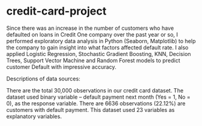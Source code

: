 # credit-card-project

Since there was an increase in the number of customers who have defaulted on loans in Credit One company over the past year or so,
I performed exploratory data analysis in Python (Seaborn, Matplotlib) to help the company to gain insight into what factors affected default rate. I also applied Logistic Regression, Stochastic Gradient Boosting, KNN, Decision Trees, Support Vector Machine and Random Forest models to predict customer Default with impressive accuracy.

Descriptions of data sources:

There are the total 30,000 observations in our credit card dataset. The dataset used binary variable – default payment next month (Yes = 1, No = 0), as the response variable. There are 6636 observations (22.12%) are customers with default payment. This dataset used 23 variables as explanatory variables.
